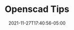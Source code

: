 ---
title: "Openscad Tips"
date: 2021-11-27T17:40:56-05:00
draft: true
Description: ""
Tags: []
Categories: []
---